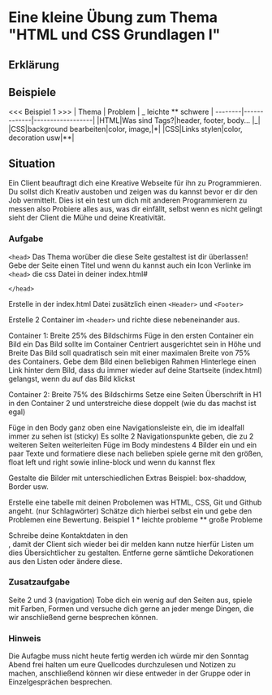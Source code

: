 # Eine kleine Übung zum Thema "HTML und CSS Grundlagen I"

## Erklärung

## Beispiele

<<< Beispiel 1 >>>
| Thema | Problem | _ leichte \*\* schwere |
--------|-------------|------------------|
|HTML|Was sind Tags?|header, footer, body... |_|
|CSS|background bearbeiten|color, image,|\*|
|CSS|Links stylen|color, decoration usw|\*\*|

## Situation

Ein Client beauftragt dich eine Kreative Webseite für ihn zu Programmieren.
Du sollst dich Kreativ austoben und zeigen was du kannst bevor er dir den
Job vermittelt. Dies ist ein test um dich mit anderen Programmierern zu messen also Probiere alles aus, was dir einfällt, selbst wenn es nicht gelingt sieht der Client die Mühe und deine
Kreativität.

### Aufgabe

`<head>`
Das Thema worüber die diese Seite gestaltest ist dir überlassen!
Gebe der Seite einen Titel und wenn du kannst auch ein Icon
Verlinke im `<head>` die css Datei in deiner index.html#

`</head>`

Erstelle in der index.html Datei zusätzlich einen `<Header>` und `<Footer>`

Erstelle 2 Container im `<header>` und richte diese nebeneinander aus.

Container 1: Breite 25% des Bildschirms
Füge in den ersten Container ein Bild ein
Das Bild sollte im Container Centriert ausgerichtet sein in Höhe und Breite
Das Bild soll quadratisch sein mit einer maximalen Breite von 75% des Containers.
Gebe dem Bild einen beliebigen Rahmen
Hinterlege einen Link hinter dem Bild, dass du immer wieder auf deine Startseite (index.html) gelangst, wenn du auf das Bild klickst

Container 2: Breite 75% des Bildschirms
Setze eine Seiten Überschrift in H1 in den Container 2 und unterstreiche diese doppelt (wie du das machst ist egal)

<body>
Füge in den Body ganz oben eine Navigationsleiste ein, die im idealfall immer zu sehen ist (sticky) Es sollte 2 Navigationspunkte geben, die zu 2 weiteren Seiten weiterleiten
Füge im Body mindestens 4 Bilder ein und ein paar Texte und formatiere diese nach belieben
spiele gerne mit den größen, float left und right sowie inline-block und wenn du kannst flex

Gestalte die Bilder mit unterschiedlichen Extras Beispiel: box-shaddow, Border usw.

Erstelle eine tabelle mit deinen Probolemen was HTML, CSS, Git und Github angeht.
(nur Schlagwörter) Schätze dich hierbei selbst ein und gebe den Problemen eine Bewertung.
Beispiel 1 \* leichte probleme \*\* große Probleme

</body>

<footer>
Schreibe deine Kontaktdaten in den <Footer>, damit der Client sich wieder bei dir melden kann nutze hierfür Listen um dies Übersichtlicher zu gestalten. Entferne gerne sämtliche Dekorationen aus den Listen oder ändere diese.
</footer>

### Zusatzaufgabe

Seite 2 und 3 (navigation)
Tobe dich ein wenig auf den Seiten aus, spiele mit Farben, Formen und versuche dich gerne an jeder menge Dingen, die wir anschließend gerne besprechen können.

### Hinweis

Die Aufagbe muss nicht heute fertig werden ich würde mir den Sonntag Abend frei halten um eure Quellcodes durchzulesen und Notizen zu machen, anschließend können wir diese entweder in der Gruppe oder in Einzelgesprächen besprechen.
